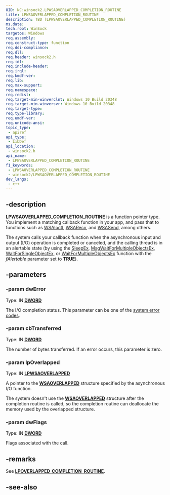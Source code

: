 ```yaml
---
UID: NC:winsock2.LPWSAOVERLAPPED_COMPLETION_ROUTINE
title: LPWSAOVERLAPPED_COMPLETION_ROUTINE
description: TBD (LPWSAOVERLAPPED_COMPLETION_ROUTINE)
ms.date: 
tech.root: WinSock
targetos: Windows
req.assembly: 
req.construct-type: function
req.ddi-compliance: 
req.dll: 
req.header: winsock2.h
req.idl: 
req.include-header: 
req.irql: 
req.kmdf-ver: 
req.lib: 
req.max-support: 
req.namespace: 
req.redist: 
req.target-min-winverclnt: Windows 10 Build 20348
req.target-min-winversvr: Windows 10 Build 20348
req.target-type: 
req.type-library: 
req.umdf-ver: 
req.unicode-ansi: 
topic_type:
 - apiref
api_type:
 - LibDef
api_location:
 - winsock2.h
api_name:
 - LPWSAOVERLAPPED_COMPLETION_ROUTINE
f1_keywords:
 - LPWSAOVERLAPPED_COMPLETION_ROUTINE
 - winsock2/LPWSAOVERLAPPED_COMPLETION_ROUTINE
dev_langs:
 - c++
---
```


## -description

**LPWSAOVERLAPPED_COMPLETION_ROUTINE** is a function pointer type. You implement a matching callback function in your app, and pass that to functions such as [WSAIoctl](./nf-winsock2-wsaioctl.md), [WSARecv](./nf-winsock2-wsarecv.md), and [WSASend](./nf-winsock2-wsasend.md), among others.

The system calls your callback function when the asynchronous input and output (I/O) operation is completed or canceled, and the calling thread is in an alertable state (by using the <a href="/windows/win32/api/synchapi/nf-synchapi-sleepex">SleepEx</a>, <a href="/windows/win32/api/winuser/nf-winuser-msgwaitformultipleobjectsex">MsgWaitForMultipleObjectsEx</a>, <a href="/windows/win32/api/synchapi/nf-synchapi-waitforsingleobjectex">WaitForSingleObjectEx</a>, or <a href="/windows/win32/api/synchapi/nf-synchapi-waitformultipleobjectsex">WaitForMultipleObjectsEx</a> function with the <i>fAlertable</i> parameter set to <b>TRUE</b>).

## -parameters

### -param dwError

Type: IN **[DWORD](/windows/win32/winprog/windows-data-types)**

The I/O completion status. This parameter can be one of the <a href="/windows/win32/Debug/system-error-codes">system error codes</a>.

### -param cbTransferred

Type: IN **[DWORD](/windows/win32/winprog/windows-data-types)**

The number of bytes transferred. If an error occurs, this parameter is zero.

### -param lpOverlapped

Type: IN **[LPWSAOVERLAPPED](./ns-winsock2-wsaoverlapped.md)**

A pointer to the [**WSAOVERLAPPED**](./ns-winsock2-wsaoverlapped.md) structure specified by the asynchronous I/O function.

The system doesn't use the [**WSAOVERLAPPED**](./ns-winsock2-wsaoverlapped.md) structure after the completion routine is called, so the completion routine can deallocate the memory used by the overlapped structure.

### -param dwFlags

Type: IN **[DWORD](/windows/win32/winprog/windows-data-types)**

Flags associated with the call.

## -remarks

See [**LPOVERLAPPED_COMPLETION_ROUTINE**](../minwinbase/nc-minwinbase-lpoverlapped_completion_routine.md).

## -see-also
